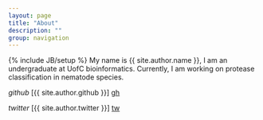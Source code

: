 ```yaml
---
layout: page
title: "About"
description: ""
group: navigation
---
```

{% include JB/setup %}
My name is {{ site.author.name }}, I am an undergraduate at UofC bioinformatics. Currently, I am working on protease classification in nematode species.

[gh]: https://github.com/ivan-kryukov
[tw]: https://twitter.com/i_kryukov


_github_ [{{ site.author.github }}] [gh]

_twitter_ [{{ site.author.twitter }}] [tw]


